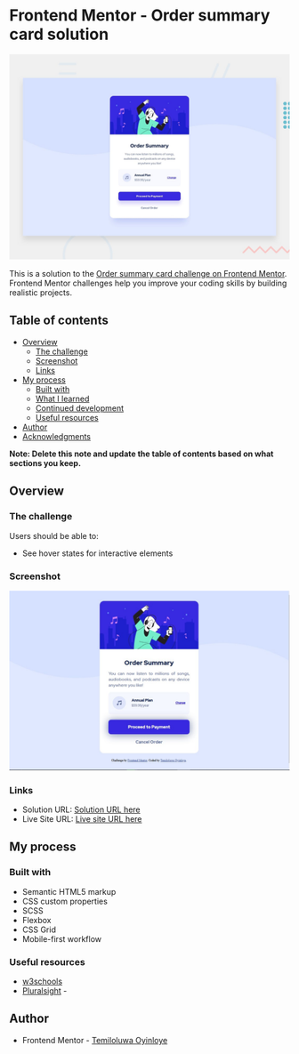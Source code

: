 # Frontend Mentor - Order summary card solution


![Design preview for the Order summary card challenge](./design/desktop-preview.jpg)

This is a solution to the [Order summary card challenge on Frontend Mentor](https://www.frontendmentor.io/challenges/order-summary-component-QlPmajDUj). Frontend Mentor challenges help you improve your coding skills by building realistic projects. 

## Table of contents

- [Overview](#overview)
  - [The challenge](#the-challenge)
  - [Screenshot](#screenshot)
  - [Links](#links)
- [My process](#my-process)
  - [Built with](#built-with)
  - [What I learned](#what-i-learned)
  - [Continued development](#continued-development)
  - [Useful resources](#useful-resources)
- [Author](#author)
- [Acknowledgments](#acknowledgments)

**Note: Delete this note and update the table of contents based on what sections you keep.**

## Overview

### The challenge

Users should be able to:

- See hover states for interactive elements

### Screenshot

![](./screenshot.jpg)


### Links

- Solution URL: [Solution URL here](https://github.com/adelolu/Order-summary)
- Live Site URL: [Live site URL here](https://adelolu.github.io/Order-summary/)


## My process

### Built with

- Semantic HTML5 markup
- CSS custom properties
- SCSS
- Flexbox
- CSS Grid
- Mobile-first workflow


### Useful resources

- [w3schools](https://www.w3schools.com/) 
- [Pluralsight](https://www.pluralsight.com/) -


## Author


- Frontend Mentor - [Temiloluwa Oyinloye](https://www.frontendmentor.io/profile/adelolu)


